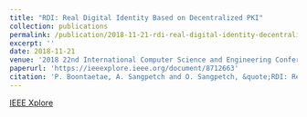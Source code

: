 ```yaml
---
title: "RDI: Real Digital Identity Based on Decentralized PKI"
collection: publications
permalink: /publication/2018-11-21-rdi-real-digital-identity-decentralized-pki
excerpt: ''
date: 2018-11-21
venue: '2018 22nd International Computer Science and Engineering Conference (ICSEC), Chiang Mai, Thailand'
paperurl: 'https://ieeexplore.ieee.org/document/8712663'
citation: 'P. Boontaetae, A. Sangpetch and O. Sangpetch, &quote;RDI: Real Digital Identity Based on Decentralized PKI,&quote; <i>2018 22nd International Computer Science and Engineering Conference (ICSEC)</i>, Chiang Mai, Thailand, 2018, pp. 1-6.'
---
```


[IEEE Xplore](https://ieeexplore.ieee.org/document/8712663)


